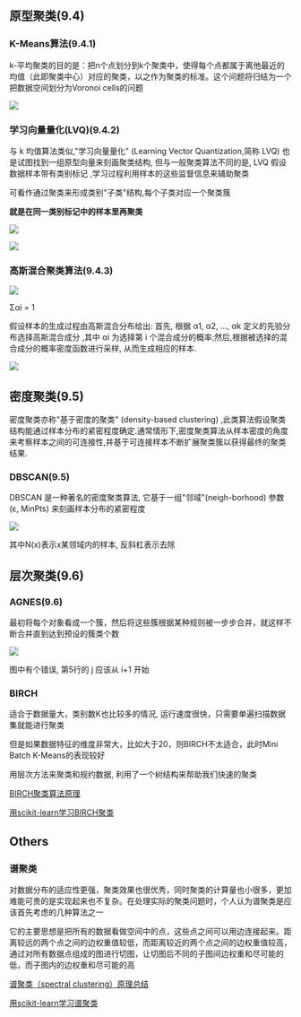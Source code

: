 ## 原型聚类(9.4)

### K-Means算法(9.4.1)

k-平均聚类的目的是：把n个点划分到k个聚类中，使得每个点都属于离他最近的均值（此即聚类中心）对应的聚类，以之作为聚类的标准。这个问题将归结为一个把数据空间划分为Voronoi cells的问题

![](./k-means/k-means.jpg)

### 学习向量量化(LVQ)(9.4.2)

与 k 均值算法类似,"学习向量量化" (Learning Vector Quantization,简称 LVQ) 也是试图找到一组原型向量来刻画聚类结构, 但与一般聚类算法不同的是, LVQ 假设数据样本带有类别标记 ,学习过程利用样本的这些监督信息来辅助聚类

可看作通过聚类来形成类别"子类"结构,每个子类对应一个聚类簇

**就是在同一类别标记中的样本里再聚类**

![](./LVQ/LVQ.jpg)

![](./LVQ/example.jpg)

### 高斯混合聚类算法(9.4.3)

![](./GMM/generate.jpg)

Σαi = 1

假设样本的生成过程由高斯混合分布给出: 首先, 根据 α1, α2, ..., αk 定义的先验分布选择高斯混合成分 ,其中 αi 为选择第 i 个混合成分的概率;然后,根据被选择的混合成分的概率密度函数进行采样, 从而生成相应的样本.

![](./GMM/GMM.jpg)

## 密度聚类(9.5)

密度聚类亦称"基于密度的聚类" (density-based clustering) ,此类算法假设聚类结构能通过样本分布的紧密程度确定.通常情形下,密度聚类算法从样本密度的角度来考察样本之间的可连接性,并基于可连接样本不断扩展聚类簇以获得最终的聚类结果.

### DBSCAN(9.5)

DBSCAN 是一种著名的密度聚类算法, 它基于一组"邻域"(neigh-borhood) 参数 (ε, MinPts) 来刻画样本分布的紧密程度

![](./DBSCAN/DBSCAN.jpg)

其中N(x)表示x某领域内的样本, 反斜杠表示去除

## 层次聚类(9.6)

### AGNES(9.6)

最初将每个对象看成一个簇，然后将这些簇根据某种规则被一步步合并，就这样不断合并直到达到预设的簇类个数

![](./AGNES/AGNES.jpg)

图中有个错误, 第5行的 j 应该从 i+1 开始

### BIRCH

适合于数据量大，类别数K也比较多的情况, 运行速度很快，只需要单遍扫描数据集就能进行聚类

但是如果数据特征的维度非常大，比如大于20，则BIRCH不太适合，此时Mini Batch K-Means的表现较好

用层次方法来聚类和规约数据, 利用了一个树结构来帮助我们快速的聚类

[BIRCH聚类算法原理](https://www.cnblogs.com/pinard/p/6179132.html)

[用scikit-learn学习BIRCH聚类](https://www.cnblogs.com/pinard/p/6200579.html)

## Others

### 谱聚类

对数据分布的适应性更强，聚类效果也很优秀，同时聚类的计算量也小很多，更加难能可贵的是实现起来也不复杂。在处理实际的聚类问题时，个人认为谱聚类是应该首先考虑的几种算法之一

它的主要思想是把所有的数据看做空间中的点，这些点之间可以用边连接起来。距离较远的两个点之间的边权重值较低，而距离较近的两个点之间的边权重值较高，通过对所有数据点组成的图进行切图，让切图后不同的子图间边权重和尽可能的低，而子图内的边权重和尽可能的高

[谱聚类（spectral clustering）原理总结](https://www.cnblogs.com/pinard/p/6221564.html)

[用scikit-learn学习谱聚类](https://www.cnblogs.com/pinard/p/6235920.html)
